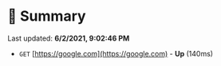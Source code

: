# 📖 Summary
Last updated: **6/2/2021, 9:02:46 PM**

- `GET` [https://google.com](https://google.com) - **Up** (140ms)
